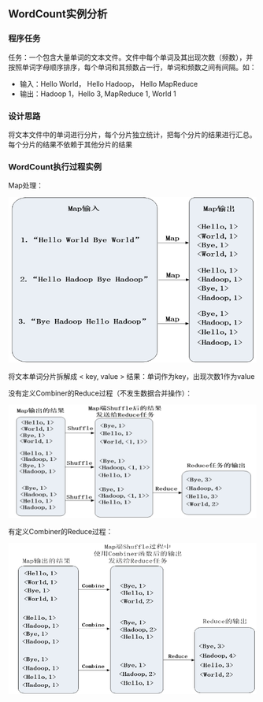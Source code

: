 ## WordCount实例分析

### 程序任务
任务：一个包含大量单词的文本文件。文件中每个单词及其出现次数（频数），并按照单词字母顺序排序，每个单词和其频数占一行，单词和频数之间有间隔。如：

- 输入：Hello World， Hello Hadoop， Hello MapReduce
- 输出：Hadoop 1，Hello 3, MapReduce 1, World 1

### 设计思路

将文本文件中的单词进行分片，每个分片独立统计，把每个分片的结果进行汇总。每个分片的结果不依赖于其他分片的结果


### WordCount执行过程实例

Map处理：

![Map过程](https://raw.githubusercontent.com/bdkwl/big_data_note/master/MapReduce/Map%E8%BF%87%E7%A8%8B.png)

将文本单词分片拆解成 < key, value > 结果：单词作为key，出现次数1作为value

没有定义Combiner的Reduce过程（不发生数据合并操作）：

![没Combiner的Reduce](https://raw.githubusercontent.com/bdkwl/big_data_note/master/MapReduce/%E6%B2%A1Combiner%E7%9A%84Reduce.png)

有定义Combiner的Reduce过程：

![有Combiner的Reduce](https://raw.githubusercontent.com/bdkwl/big_data_note/master/MapReduce/%E6%9C%89Combiner%E7%9A%84Reduce.png)


